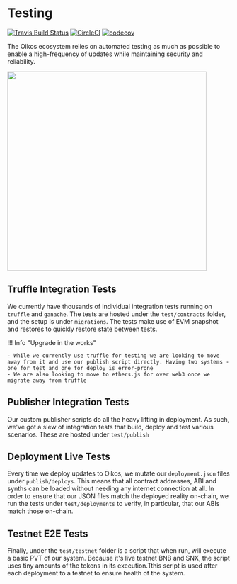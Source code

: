 # Testing

[![Travis Build Status](https://travis-ci.org/oikos-cash/oikos-bsc.svg?branch=master)](https://travis-ci.org/Oikosio/oikos)
[![CircleCI](https://circleci.com/gh/oikos-cash/oikos-bsc.svg?style=svg)](https://circleci.com/gh/Oikosio/oikos)
[![codecov](https://codecov.io/gh/oikos-cash/oikos-bsc/branch/develop/graph/badge.svg)](https://codecov.io/gh/Oikosio/oikos)

The Oikos ecosystem relies on automated testing as much as possible to enable a high-frequency of updates while maintaining security and reliability.

<img src="/img/misc/testing.png" width="450px" />

## Truffle Integration Tests

We currently have thousands of individual integration tests running on `truffle` and `ganache`. The tests are hosted under the `test/contracts` folder, and the setup is under `migrations`. The tests make use of EVM snapshot and restores to quickly restore state between tests.

!!! Info "Upgrade in the works"

    - While we currently use truffle for testing we are looking to move away from it and use our publish script directly. Having two systems - one for test and one for deploy is error-prone
    - We are also looking to move to ethers.js for over web3 once we migrate away from truffle

## Publisher Integration Tests

Our custom publisher scripts do all the heavy lifting in deployment. As such, we've got a slew of integration tests that build, deploy and test various scenarios. These are hosted under `test/publish`

## Deployment Live Tests

Every time we deploy updates to Oikos, we mutate our `deployment.json` files under `publish/deploys`. This means that all contract addresses, ABI and synths can be loaded without needing any internet connection at all. In order to ensure that our JSON files match the deployed reality on-chain, we run the tests under `test/deployments` to verify, in particular, that our ABIs match those on-chain.

## Testnet E2E Tests

Finally, under the `test/testnet` folder is a script that when run, will execute a basic PVT of our system. Because it's live testnet BNB and SNX, the script uses tiny amounts of the tokens in its execution.Tthis script is used after each deployment to a testnet to ensure health of the system.
